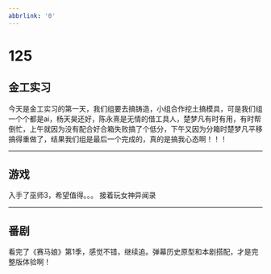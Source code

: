 ```yaml
---
abbrlink: '0'
---
```

# 125

## 金工实习

今天是金工实习的第一天，我们组要去搞铸造，小组合作挖土搞模具，可是我们组一个个都是ai，杨天昊还好，陈永熹是无情的借工具人，楚梦凡有时有用，有时帮倒忙，上午就因为没有配合好合箱失败搞了个低分，下午又因为分箱时楚梦凡平移搞得重做了，结果我们组是最后一个完成的，真的是搞我心态啊！！！
***

## 游戏

入手了巫师3，希望值得。。。
接着玩女神异闻录
***

## 番剧

看完了《赛马娘》第1季，感觉不错，继续追。弹幕历史原型和本剧搭配，才是完整版体验啊！
